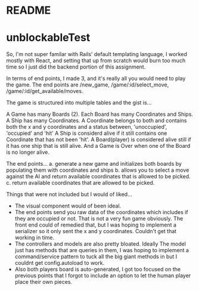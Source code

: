 # README

# unblockableTest

So, I'm not super familar with Rails' default templating language, I worked mostly with React,
and setting that up from scratch would burn too much time so I just did the backend portion of this assignment.

In terms of end points, I made 3, and it's really all you would need to play the game.
The end points are /new_game, /game/:id/select_move, /game/:id/get_available/moves.

The game is structured into multiple tables and the gist is...

A Game has many Boards (2).
Each Board has many Coordinates and Ships.
A Ship has many Coordinates.
A Coordinate belongs to  both and contains both the x and y coordinates and a
 status between, 'unoccupied', 'occupied' and 'hit'
A Ship is considerd alive if it still contains one Coordinate that has not been 'hit'.
A Board(player) is considered alive still if it has one ship that is still alive.
And a Game is Over when one of the Board is no longer alive.

The end points...
a. generate a new game and initializes both boards by populating them with coordinates and ships
b. allows you to select a move against the AI and return available coordinates that is allowed to be picked.
c. return available coordinates that are allowed to be picked.

Things that were not included but I would of liked...
- The visual component would of been ideal.
- The end points send you raw data of the coordinates which includes if they are occupied or not. That is not a
very fun game obviously. The front end could of remedied that, but I was hoping to implement a serializer so it 
only sent the x and y coordinates. Couldn't get that working in time.
- The controllers and models are also pretty bloated. Ideally The model just has methods that are queries in them,
I was hoping to implement a command/service pattern to tuck all the big giant methods in but I couldnt get
config.autoload to work.
- Also both players board is auto-generated, I got too focused on the previous points that I forgot to include an
option to let the human player place their own pieces.
